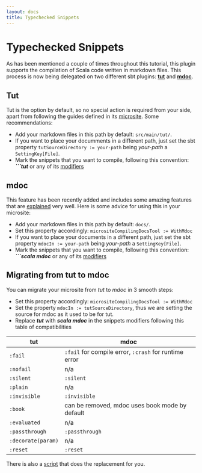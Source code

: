 ```yaml
---
layout: docs
title: Typechecked Snippets
---
```


# Typechecked Snippets

As has been mentioned a couple of times throughout this tutorial, this plugin supports the compilation of Scala code written in markdown files. This process is now being delegated on two different sbt plugins: [**tut**](https://github.com/tpolecat/tut) and [**mdoc**](https://github.com/scalameta/mdoc).

## Tut

Tut is the option by default, so no special action is required from your side, apart from following the guides defined in its [microsite](http://tpolecat.github.io/tut/). Some recommendations:

- Add your markdown files in this path by default: `src/main/tut/`.
- If you want to place your documments in a different path, just set the sbt property `tutSourceDirectory := your-path` being _your-path_ a `SettingKey[File]`.
- Mark the snippets that you want to compile, following this convention: **_```tut_** or any of its [modifiers](http://tpolecat.github.io/tut//modifiers.html)


## mdoc

This feature has been recently added and includes some amazing features that are [explained](https://scalameta.org/mdoc/) very well. Here is some advice for using this in your microsite:

- Add your markdown files in this path by default: `docs/`.
- Set this property accordingly: `micrositeCompilingDocsTool := WithMdoc`
- If you want to place your documents in a different path, just set the sbt property `mdocIn := your-path` being _your-path_ a `SettingKey[File]`.
- Mark the snippets that you want to compile, following this convention: **_```scala mdoc_** or any of its [modifiers](https://scalameta.org/mdoc/docs/modifiers.html)

## Migrating from tut to mdoc

You can migrate your microsite from _tut_ to _mdoc_ in 3 smooth steps:

- Set this property accordingly: `micrositeCompilingDocsTool := WithMdoc`
- Set the property `mdocIn := tutSourceDirectory`, thus we are setting the source for mdoc as it used to be for tut.
- Replace **_tut_** with **_scala mdoc_** in the snippets modifiers following this table of compatibilities

| tut                | mdoc                                                  |
| ------------------ | ----------------------------------------------------- |
| `:fail`            | `:fail` for compile error, `:crash` for runtime error |
| `:nofail`          | n/a                                                   |
| `:silent`          | `:silent`                                             |
| `:plain`           | n/a                                                   |
| `:invisible`       | `:invisible`                                          |
| `:book`            | can be removed, mdoc uses book mode by default        |
| `:evaluated`       | n/a                                                   |
| `:passthrough`     | `:passthrough`                                        |
| `:decorate(param)` | n/a                                                   |
| `:reset`           | `:reset`                                              |

There is also a [script](https://github.com/scalameta/mdoc/blob/master/bin/migrate-tut.sh) that does the replacement for you.
